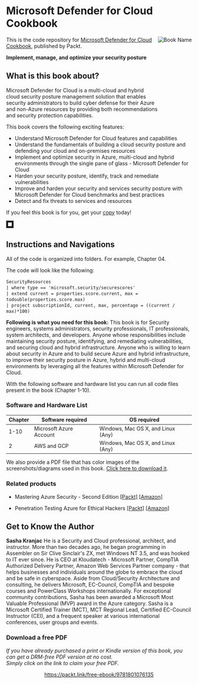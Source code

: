 # Microsoft Defender for Cloud Cookbook

<a href="https://www.packtpub.com/product/azure-security-center-cookbook/9781801076135"><img src="https://images-na.ssl-images-amazon.com/images/I/41JbJXX8KxL._SX403_BO1,204,203,200_.jpg" alt="Book Name" height="256px" align="right"></a>

This is the code repository for [Microsoft Defender for Cloud Cookbook](https://www.packtpub.com/product/azure-security-center-cookbook/9781801076135), published by Packt.

**Implement, manage, and optimize your security posture**

## What is this book about?
Microsoft Defender for Cloud is a multi-cloud and hybrid cloud security posture management solution that enables security administrators to build cyber defense for their Azure and non-Azure resources by providing both recommendations and security protection capabilities.

This book covers the following exciting features: 
* Understand Microsoft Defender for Cloud features and capabilities
* Understand the fundamentals of building a cloud security posture and defending your cloud and on-premises resources
* Implement and optimize security in Azure, multi-cloud and hybrid environments through the single pane of glass - Microsoft Defender for Cloud
* Harden your security posture, identify, track and remediate vulnerabilities
* Improve and harden your security and services security posture with Microsoft Defender for Cloud benchmarks and best practices
* Detect and fix threats to services and resources

If you feel this book is for you, get your [copy](https://www.amazon.com/Azure-Security-Center-Cookbook-Implement-ebook/dp/B0B21KXN5C) today!

<a href="https://www.packtpub.com/?utm_source=github&utm_medium=banner&utm_campaign=GitHubBanner"><img src="https://raw.githubusercontent.com/PacktPublishing/GitHub/master/GitHub.png" alt="https://www.packtpub.com/" border="5" /></a>

## Instructions and Navigations
All of the code is organized into folders. For example, Chapter 04.

The code will look like the following:
```
SecurityResources
| where type == 'microsoft.security/securescores'
| extend current = properties.score.current, max = todouble(properties.score.max)
| project subscriptionId, current, max, percentage = ((current / max)*100)

```

**Following is what you need for this book:**
This book is for Security engineers, systems administrators, security professionals, IT professionals, system architects, and developers. Anyone whose responsibilities include maintaining security posture, identifying, and remediating vulnerabilities, and securing cloud and hybrid infrastructure. Anyone who is willing to learn about security in Azure and to build secure Azure and hybrid infrastructure, to improve their security posture in Azure, hybrid and multi-cloud environments by leveraging all the features within Microsoft Defender for Cloud.

With the following software and hardware list you can run all code files present in the book (Chapter 1-10).

### Software and Hardware List

| Chapter  | Software required                                                                                  | OS required                        |
| -------- | ---------------------------------------------------------------------------------------------------| -----------------------------------|
| 1-10     | Microsoft Azure Account									                                        | Windows, Mac OS X, and Linux (Any) |
| 2        | AWS and GCP									                                                    | Windows, Mac OS X, and Linux (Any) |

We also provide a PDF file that has color images of the screenshots/diagrams used in this book. [Click here to download it](https://static.packt-cdn.com/downloads/9781801076135_ColorImages.pdf).

### Related products <Other books you may enjoy>
* Mastering Azure Security - Second Edition [[Packt]](https://www.packtpub.com/product/mastering-azure-security-second-edition/9781803238555) [[Amazon]](https://www.amazon.com/Mastering-Azure-Security-Microsoft-workloads/dp/1803238550)

* Penetration Testing Azure for Ethical Hackers [[Packt]](https://www.packtpub.com/product/penetration-testing-azure-for-ethical-hackers/9781839212932) [[Amazon]](https://www.amazon.com/Penetration-Testing-Azure-Ethical-Hackers-ebook/dp/B09B389H2Q)
## Get to Know the Author
**Sasha Kranjac**
He is a Security and Cloud professional, architect, and instructor. More than two decades ago, he began programming in Assembler on Sir Clive Sinclair's ZX, met Windows NT 3.5, and was hooked to IT ever since. He is CEO at Kloudatech - Microsoft Partner, CompTIA Authorized Delivery Partner, Amazon Web Services Partner company - that helps businesses and individuals around the globe to embrace the cloud and be safe in cyberspace. Aside from Cloud/Security Architecture and consulting, he delivers Microsoft, EC-Council, CompTIA and bespoke courses and PowerClass Workshops internationally.
For exceptional community contributions, Sasha has been awarded a Microsoft Most Valuable Professional (MVP) award in the Azure category. Sasha is a Microsoft Certified Trainer (MCT), MCT Regional Lead, Certified EC-Council Instructor (CEI), and a frequent speaker at various international conferences, user groups and events.

### Download a free PDF

 <i>If you have already purchased a print or Kindle version of this book, you can get a DRM-free PDF version at no cost.<br>Simply click on the link to claim your free PDF.</i>
<p align="center"> <a href="https://packt.link/free-ebook/9781801076135">https://packt.link/free-ebook/9781801076135 </a> </p>